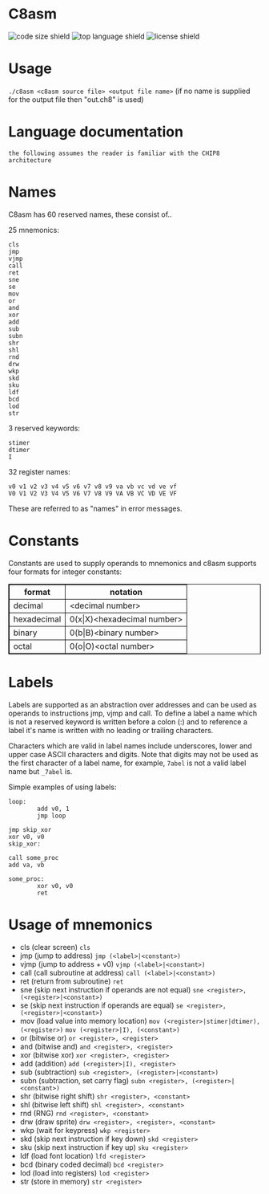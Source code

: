 # C8asm
![code size shield](https://img.shields.io/github/languages/code-size/c99zealot/c8asm?style=plastic)
![top language shield](https://img.shields.io/github/languages/top/c99zealot/c8asm?label=C&style=plastic)
![license shield](https://img.shields.io/github/license/c99zealot/c8asm?style=plastic)

# Usage
`./c8asm <c8asm source file> <output file name>` (if no name is supplied for the output file then "out.ch8" is used)

# Language documentation
`the following assumes the reader is familiar with the CHIP8 architecture`

# Names
C8asm has 60 reserved names, these consist of..

25 mnemonics:
```
cls
jmp
vjmp
call
ret
sne
se
mov
or
and
xor
add
sub
subn
shr
shl
rnd
drw
wkp
skd
sku
ldf
bcd
lod
str
```

3 reserved keywords:
```
stimer
dtimer
I
```

32 register names:
```
v0 v1 v2 v3 v4 v5 v6 v7 v8 v9 va vb vc vd ve vf
V0 V1 V2 V3 V4 V5 V6 V7 V8 V9 VA VB VC VD VE VF
```

These are referred to as "names" in error messages.

# Constants
Constants are used to supply operands to mnemonics and c8asm supports four formats for integer constants:

<table style="width:100%;border:1px solid black">
        <tr>
                <th style="border:1px solid black">format</th>
                <th style="border:1px solid black">notation</th>
        </tr>
        <tr>
                <td style="border:1px solid black">decimal</td>
                <td style="border:1px solid black">&ltdecimal number&gt</td>
        </tr>
        <tr>
                <td style="border:1px solid black">hexadecimal</td>
                <td style="border:1px solid black">0(x|X)&lthexadecimal number&gt</td>
        </tr>
        <tr>
                <td style="border:1px solid black">binary</td>
                <td style="border:1px solid black">0(b|B)&ltbinary number&gt</td>
        </tr>
        <tr>
                <td style="border:1px solid black">octal</td>
                <td style="border:1px solid black">0(o|O)&ltoctal number&gt</td>
        </tr>
</table>

# Labels
Labels are supported as an abstraction over addresses and can be used as operands to instructions jmp, vjmp and call.
To define a label a name which is not a reserved keyword is written before a colon (:) and to reference a label it's
name is written with no leading or trailing characters.

Characters which are valid in label names include underscores, lower and upper case ASCII characters and digits. Note
that digits may not be used as the first character of a label name, for example, `7abel` is not a valid label name but
`_7abel` is.

Simple examples of using labels:
```
loop:
        add v0, 1
        jmp loop
```
```
jmp skip_xor
xor v0, v0
skip_xor:
```
```
call some_proc
add va, vb

some_proc:
        xor v0, v0
        ret
```

# Usage of mnemonics
- cls (clear screen)
        `cls`
- jmp  (jump to address)
        `jmp (<label>|<constant>)`
- vjmp (jump to address + v0)
        `vjmp (<label>|<constant>)`
- call (call subroutine at address)
        `call (<label>|<constant>)`
- ret  (return from subroutine)
        `ret`
- sne  (skip next instruction if operands are not equal)
        `sne <register>, (<register>|<constant>)`
- se   (skip next instruction if operands are equal)
        `se <register>, (<register>|<constant>)`
- mov  (load value into memory location)
        `mov (<register>|stimer|dtimer), (<register>)`
        `mov (<register>|I), (<constant>)`
- or   (bitwise or)
        `or <register>, <register>`
- and  (bitwise and)
        `and <register>, <register>`
- xor  (bitwise xor)
        `xor <register>, <register>`
- add  (addition)
        `add (<register>|I), <register>`
- sub  (subtraction)
        `sub <register>, (<register>|<constant>)`
- subn (subtraction, set carry flag)
        `subn <register>, (<register>|<constant>)`
- shr  (bitwise right shift)
        `shr <register>, <constant>`
- shl  (bitwise left shift)
        `shl <register>, <constant>`
- rnd  (RNG)
        `rnd <register>, <constant>`
- drw  (draw sprite)
        `drw <register>, <register>, <constant>`
- wkp  (wait for keypress)
        `wkp <register>`
- skd  (skip next instruction if key down)
        `skd <register>`
- sku  (skip next instruction if key up)
        `sku <register>`
- ldf  (load font location)
        `lfd <register>`
- bcd  (binary coded decimal)
        `bcd <register>`
- lod  (load into registers)
        `lod <register>`
- str  (store in memory)
        `str <register>`
